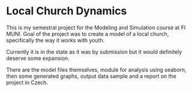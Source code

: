 # Local Church Dynamics

This is my semestral project for the Modeling and Simulation course at FI MUNI.
Goal of the project was to create a model of a local church, specifically the way it works with youth.

Currently it is in the state as it was by submission but it would definitely deserve some expansion.

There are the model files themselves, module for analysis using seaborn, then some generated graphs, output data sample and a report on the project in Czech.